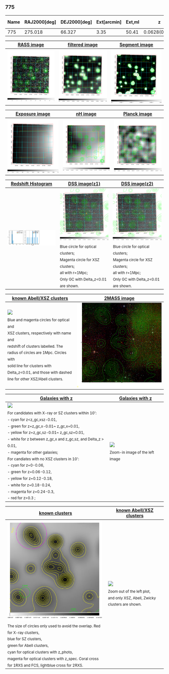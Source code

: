 <div STYLE="page-break-after: always;"></div>

### 775

|Name|RAJ2000[deg]|DEJ2000[deg] |Ext[arcmin]| Ext,ml | z | z_src| C|GC(XSZ,Delta_z<0.01)| GC(OPT,Delta_z<0.01)|GC| R_sig[arcmin] | R500[arcmin] | R500[Mpc]| CRsig[c/s] | CR500[c/s] |L500[1E44 erg/s]|F500[1E-12 erg/s/cm^2]| M500[1E14 Msun]|Tx[keV]|Cnt_sig|Beta|Rc[arcmin]|Comment|Alias|
|---|---|---|---|---|---|------|---|--------|---------|----------|---|---|---|---|---|---|---|---|---|---|---|---|---|---|
|775| 275.018| 66.327| 3.35| 50.41| 0.0628(0.007)| z1,| G| -| -| N| 8.312| 6.848| 0.497| 0.030(0.006)| 0.029(0.006)| 0.040(0.006)| 0.417(0.066)| 0.37(0.03)| 1.18(0.06)| 239.1| 0.570(-0.042+0.061)| 2.765(-0.319+0.418)| -| t154|

|[RASS image](../image/775/775_img.pdf)|[filtered image](../image/775/775_fil.pdf)|[Segment image](../image/775/775_seg.pdf)|
|-------------------|--------------------|-------------------|
| <img src="../image/775/775_img.png" width="300">  | <img src="../image/775/775_fil.png" width="300">   | <img src="../image/775/775_seg.png" width="300">  |

|[Exposure image](../image/775/775_mex.pdf)| [nH image](../image/775/775_nh.pdf)| [Planck image](../image/775/775_p.pdf)|
|-------------------|--------------------|-------------------|
|<img src="../image/775/775_mex.png" width="300">   | <img src="../image/775/775_nh.png" width="300">    | <img src="../image/775/775_p.png" width="300"> |

|[Redshift Histogram](../image/775/775_zg.pdf) | [DSS image(z1)](../image/775/775_dss_z1.pdf)      |  [DSS image(z2)](../image/775/775_dss_z2.pdf)    |
|-------------------|--------------------|-------------------|
|<img src="../image/775/775_zg.png" width="300"> |<img src="../image/775/775_dss_z1.png" width="300"> <sub><br>Blue circle for optical clusters; <br>Magenta circle for XSZ clusters; <br>all with r=1Mpc; <br>Only GC with Delta_z<0.01 are shown. </sub>| <img src="../image/775/775_dss_z2.png" width="300"><sub><br>Blue circle for optical clusters; <br>Magenta circle for XSZ clusters; <br>all with r=1Mpc; <br>Only GC with Delta_z<0.01 are shown. </sub> |

|[known Abell/XSZ clusters](../image/775/775_m.pdf) | [2MASS image](../image/775/775_2mass.pdf)      |
|-------------------|-------------------|
|<img src=../image/775/775_m.png width="300"> <br><sub>Blue and magenta circles for optical and <br>XSZ clusters, respectively with name and <br>redshift of clusters labelled. The <br>radius of circles are 1Mpc. Circles with <br>solid line for clusters with <br>Delta_z<0.01, and those with dashed <br>line for other XSZ/Abell clusters.        </sub>|<img src="../image/775/775_2mass.png" width="300">  |

|[Galaxies with z](../image/775/775_opt_ned.pdf) |[Galaxies with z](../image/775/775_opt_ned_zoom.pdf) |
|-------------------|-------------------|
| <img src=../image/775/775_opt_ned.png width="300"> <br><sub> For candidates with X-ray or SZ clusters within 10': <br> - cyan for z<z_gc,xsz-0.01, <br> - green for z=z_gc,x-0.01~ z_gc,x+0.01, <br> - yellow for z=z_gc,sz-0.01~ z_gc,sz+0.01, <br> - white for z between z_gc,x and z_gc,sz, and Delta_z > 0.01, <br> - magenta for other galaxies; <br>For candiates with no XSZ clusters in 10': <br> - cyan for z=0-0.06, <br> - green for z=0.06-0.12, <br> - yellow for z=0.12-0.18, <br> - white for z=0.18-0.24, <br> - magenta for z=0.24-0.3, <br> - red for z>0.3 ;  </sub>|<img src=../image/775/775_opt_ned_zoom.png width="300">  <br><sub> Zoom-in image of the left image</sub>|

|[known clusters](../image/775/775_gc.pdf) |[known Abell/XSZ clusters](../image/775/775_gc_large.pdf) |
|-------------------|-------------------|
| <img src=../image/775/775_gc.png width="300"> <br><sub> The size of circles only used to avoid the overlap. Red for X-ray clusters, <br> blue for SZ clusters, <br> green for Abell clusters, <br> cyan for optical clusters with z_photo, <br> magenta for optical clusters with z_spec. Coral cross for 1RXS and FCS, lightblue cross for 2RXS. </sub>|<img src=../image/775/775_gc_large.png width="300"> <br><sub> Zoom out of the left plot, <br> and only XSZ, Abell, Zwicky clusters are shown. </sub> |



